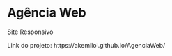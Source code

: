 # <h1>Agência Web </h1>
<p> Site Responsivo </p>
Link do projeto: https://akemilol.github.io/AgenciaWeb/ <br>
